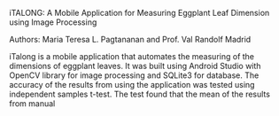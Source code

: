 iTALONG: A Mobile Application for Measuring Eggplant Leaf
Dimension using Image Processing

Authors: Maria Teresa L. Pagtananan and Prof. Val Randolf Madrid


iTalong is a mobile application that automates
the measuring of the dimensions of eggplant leaves. It was
built using Android Studio with OpenCV library for image
processing and SQLite3 for database. The accuracy of the
results from using the application was tested using independent
samples t-test. The test found that the mean of the results from
manual
